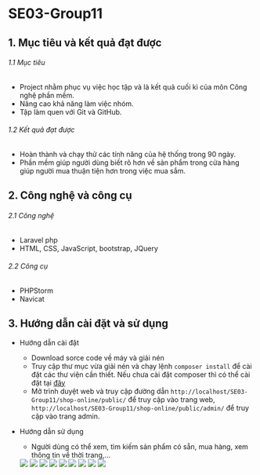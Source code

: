 # SE03-Group11

## 1. Mục tiêu và kết quả đạt được
###### 1.1 Mục tiêu
- Project nhằm phục vụ việc học tập và là kết quả cuối kì của môn Công nghệ phần mềm.
- Nâng cao khả năng làm việc nhóm.
- Tập làm quen với Git và GitHub.
###### 1.2 Kết quả đạt được
- Hoàn thành và chạy thử các tính năng của hệ thống trong 90 ngày.
- Phần mềm giúp người dùng biết rõ hơn về sản phẩm trong cửa hàng giúp người mua thuận tiện hơn trong việc mua sắm.
## 2. Công nghệ và công cụ
###### 2.1 Công nghệ
- Laravel php
- HTML, CSS, JavaScript, bootstrap, JQuery
###### 2.2 Công cụ
- PHPStorm
- Navicat
## 3. Hướng dẫn cài đặt và sử dụng

- Hướng dẫn cài đặt
  - Download sorce code về máy và giải nén
  - Truy cập thư mục vừa giải nén và chạy lệnh `composer install` để cài đặt các thư viện cần thiết. Nếu chưa cài đặt composer thì có thể cài đặt tại [đây](https://getcomposer.org/doc/00-intro.md)
  - Mở trình duyệt web và truy cập đường dẫn `http://localhost/SE03-Group11/shop-online/public/` để truy cập vào trang web, `http://localhost/SE03-Group11/shop-online/public/admin/` để truy cập vào trang admin.

- Hướng dẫn sử dụng
  - Người dùng có thể xem, tìm kiếm sản phẩm có sẵn, mua hàng, xem thông tin về thời trang,...
  <img src="https://i.imgur.com/2VWJIzT.png">
  <img src="https://i.imgur.com/Otww834.png">
  <img src="https://i.imgur.com/Se312JP.png">
  <img src="https://i.imgur.com/Ucqf6iW.png">
  <img src="https://i.imgur.com/zT2lp92.png">
  <img src="https://i.imgur.com/Ucqf6iW.png">
  <img src="https://i.imgur.com/R9Y1DQR.png">
  <img src="https://i.imgur.com/0BuxzAY.png">
  <img src="https://i.imgur.com/O9G3gRl.png">

